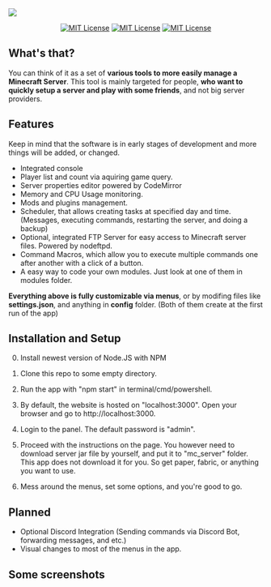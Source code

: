 <img src="https://i.ibb.co/vjfGSwM/banner.png" />
<p align="center">
    <a href="https://choosealicense.com/licenses/mit"><img src="https://img.shields.io/badge/License-MIT-green.svg" alt="MIT License" /></a>
    <a href="https://github.com/Blasstah/MCSM"><img src="https://img.shields.io/github/stars/Blasstah/MCSM" alt="MIT License" /></a>
    <a href="https://github.com/Blasstah/MCSM"><img src="https://img.shields.io/github/repo-size/Blasstah/MCSM" alt="MIT License" /></a>
</p>

## What's that?
You can think of it as a set of **various tools to more easily manage a Minecraft Server**. This tool is mainly targeted for people, **who want to quickly setup a server and play with some friends**, and not big server providers.

## Features
Keep in mind that the software is in early stages of development and more things will be added, or changed.
- Integrated console
- Player list and count via aquiring game query.
- Server properties editor powered by CodeMirror
- Memory and CPU Usage monitoring.
- Mods and plugins management.
- Scheduler, that allows creating tasks at specified day and time. (Messages, executing commands, restarting the server, and doing a backup)
- Optional, integrated FTP Server for easy access to Minecraft server files. Powered by nodeftpd.
- Command Macros, which allow you to execute multiple commands one after another with a click of a button.
- A easy way to code your own modules. Just look at one of them in modules folder.

**Everything above is fully customizable via menus**, or by modifing files like **settings.json**, and anything in **config** folder.
(Both of them create at the first run of the app)

## Installation and Setup
0. Install newest version of Node.JS with NPM

1. Clone this repo to some empty directory.
2. Run the app with "npm start" in terminal/cmd/powershell.
3. By default, the website is hosted on "localhost:3000". Open your browser and go to http://localhost:3000.
4. Login to the panel. The default password is "admin".
5. Proceed with the instructions on the page. You however need to download server jar file by yourself, and put it to "mc_server" folder. This app does not download it for you. So get paper, fabric, or anything you want to use.
6. Mess around the menus, set some options, and you're good to go.

## Planned
- Optional Discord Integration (Sending commands via Discord Bot, forwarding messages, and etc.)
- Visual changes to most of the menus in the app.

## Some screenshots